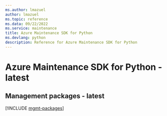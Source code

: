 ```yaml
---
ms.author: lmazuel
author: lmazuel
ms.topic: reference
ms.data: 09/22/2022
ms.service: maintenance
title: Azure Maintenance SDK for Python
ms.devlang: python
description: Reference for Azure Maintenance SDK for Python
---
```

# Azure Maintenance SDK for Python - latest

## Management packages - latest
[!INCLUDE [mgmt-packages](maintenance-mgmt-index.md)]